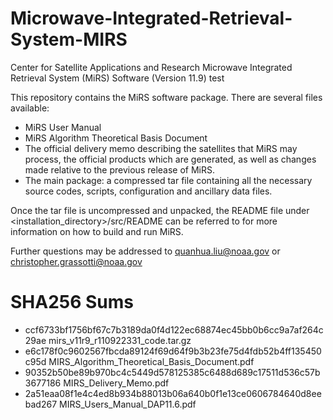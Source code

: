 # Microwave-Integrated-Retrieval-System-MIRS
Center for Satellite Applications and Research Microwave Integrated Retrieval System (MiRS) Software (Version 11.9)
test

This repository contains the MiRS software package. There are several files available:
* MiRS User Manual
* MiRS Algorithm Theoretical Basis Document
* The official delivery memo describing the satellites that MiRS may process, the official products which are generated, as well as changes made relative to the previous release of MiRS.
* The main package: a compressed tar file containing all the necessary source codes, scripts, configuration and ancillary data files.

Once the tar file is uncompressed and unpacked, the README file under <installation_directory>/src/README can be referred to for more information on how to build and run MiRS.

Further questions may be addressed to quanhua.liu@noaa.gov or christopher.grassotti@noaa.gov

# SHA256 Sums
* ccf6733bf1756bf67c7b3189da0f4d122ec68874ec45bb0b6cc9a7af264c29ae  mirs_v11r9_r110922331_code.tar.gz
* e6c178f0c9602567fbcda89124f69d64f9b3b23fe75d4fdb52b4ff135450c95d  MIRS_Algorithm_Theoretical_Basis_Document.pdf
* 90352b50be89b970bc4c5449d578125385c6488d689c17511d536c57b3677186  MIRS_Delivery_Memo.pdf
* 2a51eaa08f1e4c4ed8b934b88013b06a640b0f1e13ce0606784640d8eebad267  MIRS_Users_Manual_DAP11.6.pdf
